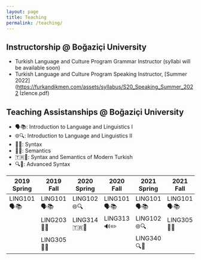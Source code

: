 ```yaml
---
layout: page
title: Teaching
permalink: /teaching/
---
```


## Instructorship @ Boğaziçi University

- Turkish Language and Culture Program Grammar Instructor (syllabi will be available soon)
- Turkish Language and Culture Program Speaking Instructor, [Summer 2022](https://furkandikmen.com/assets/syllabus/S20_Speaking_Summer_2022 İzlence.pdf) 

## Teaching Assistanships @ Boğaziçi University

- 🗣️📚: Introduction to Language and Linguistics I
- 🌐🔍: Introduction to Language and Linguistics II
- 🧩🔤: Syntax
- 🧠📖: Semantics
- 🇹🇷🔡: Syntax and Semantics of Modern Turkish
- 🔍🧩: Advanced Syntax



| **2019 Spring** | **2019 Fall**                     | **2020 Spring** | **2020 Fall**                | **2021 Spring**    | **2021 Fall** | **2022 Spring**                | **2022 Fall**                | **2023 Spring** |
|-----------------|-----------------------------------|-----------------|-------------------------------|-------------------------------|----------------|-------------------------------|------------------------------|-----------------|
| LING101🗣️📚      | LING101🗣️📚                        | LING102🌐🔍      | LING101🗣️📚                    | LING101🗣️📚                    | LING101🗣️📚     | LING101🗣️📚                    | LING203🧩🔤                   | LING101🗣️📚      |
  |                 | LING203🧩🔤                        | LING314🇹🇷🔡     | LING313🔊✏️                    | LING102🌐🔍                    | LING305🧠📖     | LING102🌐🔍                    | LING305🧠📖                   | LING314🇹🇷🔡     |
 |                 | LING305🧠📖                        |                   |                                 | LING340🔍🧩                     |                 |                                 |                                |                  |













